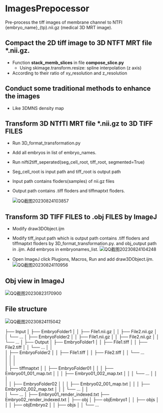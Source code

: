 # ImagesPrepocessor
Pre-process the tiff images of membrane channel to NTFI {embryo_name}_{tp}.nii.gz (medical 3D MRT image).

## Compact the 2D tiff image to 3D NTFT MRT file *.nii.gz.
* Function **stack_memb_slices** in file **compose_slice.py**
    * Using skimage.transform.resize: spline interpolation (z axis)
* According to their ratio of xy_resolution and z_resolution 


## Conduct some traditional methods to enhance the images
* Like 3DMNS density map

## Transform 3D NTfTI MRT file *.nii.gz to 3D TIFF FILES
* Run 3D_format_transformation.py
* Add all embryos in list of embryo_names.
* Run nifti2tiff_seperated(seg_cell_root, tiff_root, segmented=True)
* Seg_cell_root is input path and tiff_root is output path
* Input path contains floders(samples) of nii.gz files
* Output path contains .tiff floders and tiffmaptxt floders.

  ![QQ截图20230824103857](https://github.com/chiellini/ImagesPrepocessor/assets/52396207/dd1e9241-5215-4fe0-a43d-2de2e465910e)



## Transform 3D TIFF FILES to .obj FILES by ImageJ
* Modify draw3DObject.ijm
* Modify tiff_input path  which is output path contains .tiff floders and tiffmaptxt floders by 3D_format_transformation.py. and obj_output path in .ijm. Add embryos in embryonames_list.
   ![QQ截图20230824104248](https://github.com/chiellini/ImagesPrepocessor/assets/52396207/c2ba0a83-5142-4d68-8988-91c02988908f)

* Open ImageJ click Plugions, Macros, Run and add draw3DObject.ijm.
  ![QQ截图20230824110956](https://github.com/chiellini/ImagesPrepocessor/assets/52396207/7ee9aaea-ceb9-45f9-926e-5cf353305d42)

  

## Obj view in ImageJ
   ![QQ截图20230823170900](https://github.com/chiellini/ImagesPrepocessor/assets/52396207/bc13599d-6638-4140-be28-6cab9f517b0d)

## File structure
   ![QQ截图20230824115042](https://github.com/chiellini/ImagesPrepocessor/assets/52396207/2b5bbaef-bcb9-4b14-9b93-7f3af6e02816)




├── Input
│   ├── EmbryoFolder1
│   │   ├── File1.nii.gz
│   │   ├── File2.nii.gz
│   │   └── ...
│   ├── EmbryoFolder2
│   │   ├── File1.nii.gz
│   │   ├── File2.nii.gz
│   │   └── ...
│
├── Output
│   ├── EmbryoFolder1
│   │   ├── File1.tiff
│   │   ├── File2.tiff
│   │   └── ...
│   │    
│   ├── EmbryoFolder2
│   │   ├── File1.tiff
│   │   ├── File2.tiff
│   │   └── ...  
│   │   │  
│   │   │   
│   ├── tiffmaptxt
│   │   ├── EmbryoFolder01
│   │   │   ├── Embryo01_001_map.txt
│   │   │   ├── Embryo01_002_map.txt
│   │   │   └── ... 
│   │   │  
│   │   ├── EmbryoFolder02
│   │   │   ├── Embryo02_001_map.txt
│   │   │   ├── Embryo02_002_map.txt
│   │   │   └── ...
│   │   
│   └── ...
│
├── Embryo01_render_indexed.txt
├── Embryo02_render_indexed.txt
│
├── obj
│   ├── objEmbryo1
│   │   ├── objs
│   │ 
│   ├── objEmbryo2
│   │   ├── objs
│   │ 
└── ...

   


  

